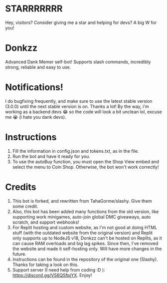 # STARRRRRRR
Hey, visitors? Consider giving me a star and helping for devs? A big W for you!

# Donkzz
Advanced Dank Memer self-bot! Supports slash commands, incredibly strong, reliable and easy to use.

# Notifications! 
I do bugfixing frequently, and make sure to use the latest stable version (3.0.0) until the next stable version is on. Thanks a lot!
By the way, i'm working as a backend devs 😂 so the code will look a bit unclean lol, excuse me 😭 (i hate you dank devs).


# Instructions
  1. Fill the information in config.json and tokens.txt, as in the file.
  2. Run the bot and have it ready for you.
  3. To use the autoBuy function, you must open the Shop View embed and select the menu to Coin Shop. Otherwise, the bot won't work correctly!

# Credits
  1. This bot is forked, and rewritten from TahaGorme/slashy. Give them some credit.
  2. Also, this bot has been added many functions from the old version, like supporting work minigames, auto-join global DMC giveaways, auto scratch, and support webhooks!
  3. For Replit hosting and custom website, as I'm not good at doing HTML stuff (with the outdated website from the original version) and Replit only supports up to NodeJS v18, Donkzz can't be hosted on Replits, as it can cause RAM overloads and big lag spikes. Since then, I've removed the website and made it self-hosting only. Will have more changes in the future.
  4. Instructions can be found in the repository of the original one (Slashy). Thanks for taking a look on this.
  5. Support server (I need help from coding :D ): https://discord.gg/VS6QSfpjYX. Enjoy!
